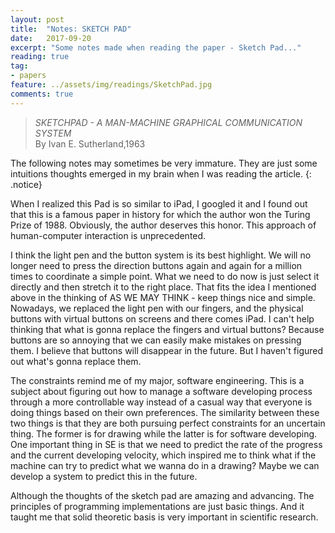 ```yaml
---
layout: post
title:  "Notes: SKETCH PAD"
date:   2017-09-20
excerpt: "Some notes made when reading the paper - Sketch Pad..."
reading: true
tag:
- papers
feature: ../assets/img/readings/SketchPad.jpg
comments: true
---
```

> *SKETCHPAD - A MAN-MACHINE GRAPHICAL COMMUNICATION SYSTEM*
> <br>By Ivan E. Sutherland,1963

The following notes may sometimes be very immature. They are just some intuitions thoughts emerged in my brain when I was reading the article.
{: .notice}

When I realized this Pad is so similar to iPad, I googled it and I found out that this is a famous paper in history for which the author won the Turing Prize of 1988. Obviously, the author deserves this honor. This approach of human-computer interaction is unprecedented.

I think the light pen and the button system is its best highlight. We will no longer need to press the direction buttons again and again for a million times to coordinate a simple point. What we need to do now is just select it directly and then stretch it to the right place. That fits the idea I mentioned above in the thinking of AS WE MAY THINK - keep things nice and simple. Nowadays, we replaced the light pen with our fingers, and the physical buttons with virtual buttons on screens and there comes iPad. I can't help thinking that what is gonna replace the fingers and virtual buttons? Because buttons are so annoying that we can easily make mistakes on pressing them. I believe that buttons will disappear in the future. But I haven't figured out what's gonna replace them.

The constraints remind me of my major, software engineering. This is a subject about figuring out how to manage a software developing process through a more controllable way instead of a casual way that everyone is doing things based on their own preferences. The similarity between these two things is that they are both pursuing perfect constraints for an uncertain thing. The former is for drawing while the latter is for software developing. One important thing in SE is that we need to predict the rate of the progress and the current developing velocity, which inspired me to think what if the machine can try to predict what we wanna do in a drawing? Maybe we can develop a system to predict this in the future.

Although the thoughts of the sketch pad are amazing and advancing. The principles of programming implementations are just basic things. And it taught me that solid theoretic basis is very important in scientific research.